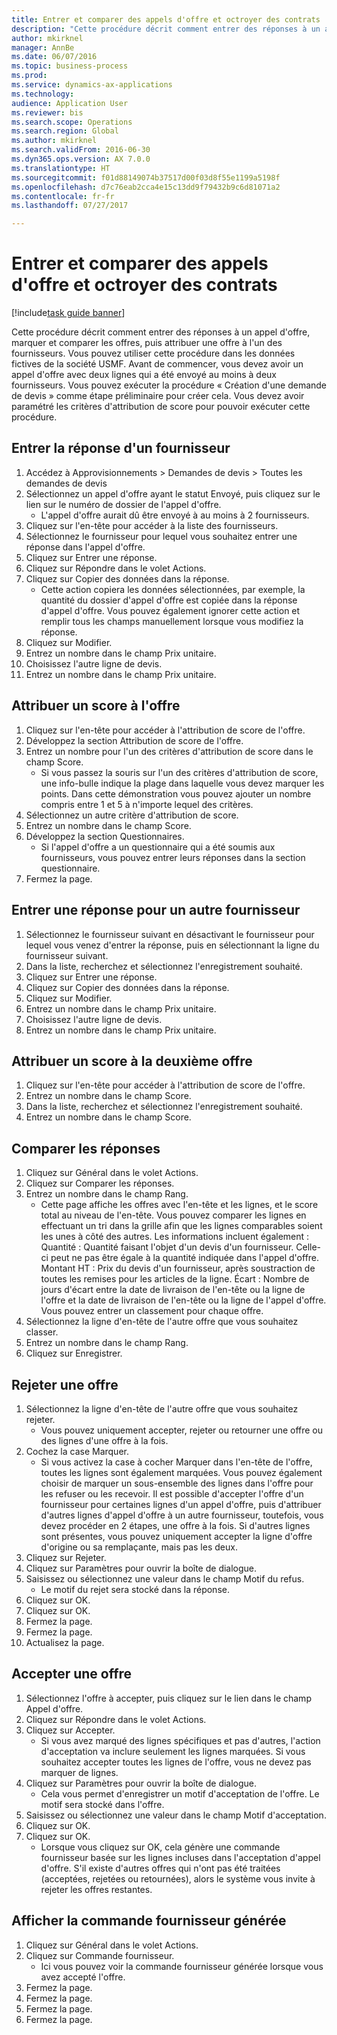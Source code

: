 ```yaml
--- 
title: Entrer et comparer des appels d'offre et octroyer des contrats
description: "Cette procédure décrit comment entrer des réponses à un appel d'offre, marquer et comparer les offres, puis attribuer une offre à l'un des fournisseurs."
author: mkirknel
manager: AnnBe
ms.date: 06/07/2016
ms.topic: business-process
ms.prod: 
ms.service: dynamics-ax-applications
ms.technology: 
audience: Application User
ms.reviewer: bis
ms.search.scope: Operations
ms.search.region: Global
ms.author: mkirknel
ms.search.validFrom: 2016-06-30
ms.dyn365.ops.version: AX 7.0.0
ms.translationtype: HT
ms.sourcegitcommit: f01d88149074b37517d00f03d8f55e1199a5198f
ms.openlocfilehash: d7c76eab2cca4e15c13dd9f79432b9c6d81071a2
ms.contentlocale: fr-fr
ms.lasthandoff: 07/27/2017

---
```

# <a name="enter-and-compare-rfq-bids-and-award-contracts"></a>Entrer et comparer des appels d'offre et octroyer des contrats

[!include[task guide banner](../../includes/task-guide-banner.md)]

Cette procédure décrit comment entrer des réponses à un appel d'offre, marquer et comparer les offres, puis attribuer une offre à l'un des fournisseurs. Vous pouvez utiliser cette procédure dans les données fictives de la société USMF. Avant de commencer, vous devez avoir un appel d'offre avec deux lignes qui a été envoyé au moins à deux fournisseurs. Vous pouvez exécuter la procédure « Création d'une demande de devis » comme étape préliminaire pour créer cela. Vous devez avoir paramétré les critères d'attribution de score pour pouvoir exécuter cette procédure.


## <a name="enter-a-reply-from-a-vendor"></a>Entrer la réponse d'un fournisseur
1. Accédez à Approvisionnements > Demandes de devis > Toutes les demandes de devis
2. Sélectionnez un appel d'offre ayant le statut Envoyé, puis cliquez sur le lien sur le numéro de dossier de l'appel d'offre.
    * L'appel d'offre aurait dû être envoyé à au moins à 2 fournisseurs.  
3. Cliquez sur l'en-tête pour accéder à la liste des fournisseurs.
4. Sélectionnez le fournisseur pour lequel vous souhaitez entrer une réponse dans l'appel d'offre.
5. Cliquez sur Entrer une réponse.
6. Cliquez sur Répondre dans le volet Actions.
7. Cliquez sur Copier des données dans la réponse.
    * Cette action copiera les données sélectionnées, par exemple, la quantité du dossier d'appel d'offre est copiée dans la réponse d'appel d'offre. Vous pouvez également ignorer cette action et remplir tous les champs manuellement lorsque vous modifiez la réponse.  
8. Cliquez sur Modifier.
9. Entrez un nombre dans le champ Prix unitaire.
10. Choisissez l'autre ligne de devis.
11. Entrez un nombre dans le champ Prix unitaire.

## <a name="score-the-bid"></a>Attribuer un score à l'offre
1. Cliquez sur l'en-tête pour accéder à l'attribution de score de l'offre.
2. Développez la section Attribution de score de l'offre.
3. Entrez un nombre pour l'un des critères d'attribution de score dans le champ Score.
    * Si vous passez la souris sur l'un des critères d'attribution de score, une info-bulle indique la plage dans laquelle vous devez marquer les points. Dans cette démonstration vous pouvez ajouter un nombre compris entre 1 et 5 à n'importe lequel des critères.  
4. Sélectionnez un autre critère d'attribution de score.
5. Entrez un nombre dans le champ Score.
6. Développez la section Questionnaires.
    * Si l'appel d'offre a un questionnaire qui a été soumis aux fournisseurs, vous pouvez entrer leurs réponses dans la section questionnaire.  
7. Fermez la page.

## <a name="enter-a-reply-for-another-vendor"></a>Entrer une réponse pour un autre fournisseur
1. Sélectionnez le fournisseur suivant en désactivant le fournisseur pour lequel vous venez d'entrer la réponse, puis en sélectionnant la ligne du fournisseur suivant.
2. Dans la liste, recherchez et sélectionnez l'enregistrement souhaité.
3. Cliquez sur Entrer une réponse.
4. Cliquez sur Copier des données dans la réponse.
5. Cliquez sur Modifier.
6. Entrez un nombre dans le champ Prix unitaire.
7. Choisissez l'autre ligne de devis.
8. Entrez un nombre dans le champ Prix unitaire.

## <a name="score-the-second-bid"></a>Attribuer un score à la deuxième offre
1. Cliquez sur l'en-tête pour accéder à l'attribution de score de l'offre.
2. Entrez un nombre dans le champ Score.
3. Dans la liste, recherchez et sélectionnez l'enregistrement souhaité.
4. Entrez un nombre dans le champ Score.

## <a name="compare-the-replies"></a>Comparer les réponses
1. Cliquez sur Général dans le volet Actions.
2. Cliquez sur Comparer les réponses.
3. Entrez un nombre dans le champ Rang.
    * Cette page affiche les offres avec l'en-tête et les lignes, et le score total au niveau de l'en-tête. Vous pouvez comparer les lignes en effectuant un tri dans la grille afin que les lignes comparables soient les unes à côté des autres. Les informations incluent également : Quantité : Quantité faisant l'objet d'un devis d'un fournisseur. Celle-ci peut ne pas être égale à la quantité indiquée dans l'appel d'offre.   Montant HT : Prix du devis d'un fournisseur, après soustraction de toutes les remises pour les articles de la ligne.   Écart : Nombre de jours d'écart entre la date de livraison de l'en-tête ou la ligne de l'offre et la date de livraison de l'en-tête ou la ligne de l'appel d'offre.   Vous pouvez entrer un classement pour chaque offre.  
4. Sélectionnez la ligne d'en-tête de l'autre offre que vous souhaitez classer.
5. Entrez un nombre dans le champ Rang.
6. Cliquez sur Enregistrer.

## <a name="reject-a-bid"></a>Rejeter une offre
1. Sélectionnez la ligne d'en-tête de l'autre offre que vous souhaitez rejeter.
    * Vous pouvez uniquement accepter, rejeter ou retourner une offre ou des lignes d'une offre à la fois.  
2. Cochez la case Marquer.
    * Si vous activez la case à cocher Marquer dans l'en-tête de l'offre, toutes les lignes sont également marquées. Vous pouvez également choisir de marquer un sous-ensemble des lignes dans l'offre pour les refuser ou les recevoir. Il est possible d'accepter l'offre d'un fournisseur pour certaines lignes d'un appel d'offre, puis d'attribuer d'autres lignes d'appel d'offre à un autre fournisseur, toutefois, vous devez procéder en 2 étapes, une offre à la fois. Si d'autres lignes sont présentes, vous pouvez uniquement accepter la ligne d'offre d'origine ou sa remplaçante, mais pas les deux.  
3. Cliquez sur Rejeter.
4. Cliquez sur Paramètres pour ouvrir la boîte de dialogue.
5. Saisissez ou sélectionnez une valeur dans le champ Motif du refus.
    * Le motif du rejet sera stocké dans la réponse.  
6. Cliquez sur OK.
7. Cliquez sur OK.
8. Fermez la page.
9. Fermez la page.
10. Actualisez la page.

## <a name="accept-a-bid"></a>Accepter une offre
1. Sélectionnez l'offre à accepter, puis cliquez sur le lien dans le champ Appel d'offre.
2. Cliquez sur Répondre dans le volet Actions.
3. Cliquez sur Accepter.
    * Si vous avez marqué des lignes spécifiques et pas d'autres, l'action d'acceptation va inclure seulement les lignes marquées. Si vous souhaitez accepter toutes les lignes de l'offre, vous ne devez pas marquer de lignes.  
4. Cliquez sur Paramètres pour ouvrir la boîte de dialogue.
    * Cela vous permet d'enregistrer un motif d'acceptation de l'offre. Le motif sera stocké dans l'offre.  
5. Saisissez ou sélectionnez une valeur dans le champ Motif d'acceptation.
6. Cliquez sur OK.
7. Cliquez sur OK.
    * Lorsque vous cliquez sur OK, cela génère une commande fournisseur basée sur les lignes incluses dans l'acceptation d'appel d'offre. S'il existe d'autres offres qui n'ont pas été traitées (acceptées, rejetées ou retournées), alors le système vous invite à rejeter les offres restantes.  

## <a name="view-the-purchase-order-thats-been-generated"></a>Afficher la commande fournisseur générée
1. Cliquez sur Général dans le volet Actions.
2. Cliquez sur Commande fournisseur.
    * Ici vous pouvez voir la commande fournisseur générée lorsque vous avez accepté l'offre.  
3. Fermez la page.
4. Fermez la page.
5. Fermez la page.
6. Fermez la page.


